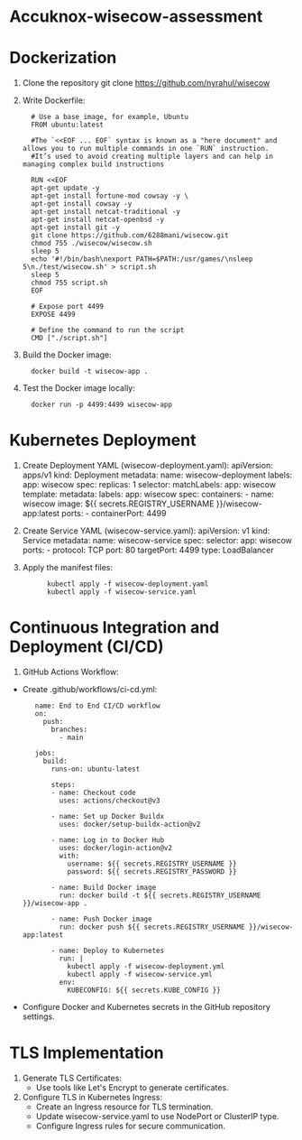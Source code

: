# Accuknox-wisecow-assessment
# Dockerization
   1. Clone the repository git clone https://github.com/nyrahul/wisecow

   2. Write Dockerfile:

            # Use a base image, for example, Ubuntu
            FROM ubuntu:latest

            #The `<<EOF ... EOF` syntax is known as a "here document" and allows you to run multiple commands in one `RUN` instruction.
            #It’s used to avoid creating multiple layers and can help in managing complex build instructions
   
            RUN <<EOF
            apt-get update -y
            apt-get install fortune-mod cowsay -y \
            apt-get install cowsay -y
            apt-get install netcat-traditional -y
            apt-get install netcat-openbsd -y
            apt-get install git -y
            git clone https://github.com/6288mani/wisecow.git
            chmod 755 ./wisecow/wisecow.sh
            sleep 5
            echo '#!/bin/bash\nexport PATH=$PATH:/usr/games/\nsleep 5\n./test/wisecow.sh' > script.sh
            sleep 5
            chmod 755 script.sh
            EOF
   
            # Expose port 4499
            EXPOSE 4499
   
            # Define the command to run the script
            CMD ["./script.sh"]

   3. Build the Docker image:

            docker build -t wisecow-app .

   4. Test the Docker image locally:

            docker run -p 4499:4499 wisecow-app
         
# Kubernetes Deployment
   1. Create Deployment YAML (wisecow-deployment.yaml):
             apiVersion: apps/v1
             kind: Deployment
             metadata:
               name: wisecow-deployment
               labels:
                 app: wisecow
             spec:
               replicas: 1
               selector:
                 matchLabels:
                   app: wisecow
             template:
               metadata:
                 labels:
                   app: wisecow
             spec:
               containers:
               - name: wisecow
                 image: ${{ secrets.REGISTRY_USERNAME }}/wisecow-app:latest
                 ports:
                 - containerPort: 4499
      
   2. Create Service YAML (wisecow-service.yaml):
              apiVersion: v1
              kind: Service
              metadata:
                name: wisecow-service
              spec:
                selector:
                  app: wisecow
                ports:
                - protocol: TCP
                  port: 80
                  targetPort: 4499
                type: LoadBalancer

   3. Apply the manifest files:

                kubectl apply -f wisecow-deployment.yaml
                kubectl apply -f wisecow-service.yaml

# Continuous Integration and Deployment (CI/CD)

   1. GitHub Actions Workflow:

   * Create .github/workflows/ci-cd.yml:
     
            name: End to End CI/CD workflow
            on:
              push:
                branches:
                  - main
  
            jobs:
              build:
                runs-on: ubuntu-latest

                steps:
                - name: Checkout code
                  uses: actions/checkout@v3

                - name: Set up Docker Buildx
                  uses: docker/setup-buildx-action@v2

                - name: Log in to Docker Hub
                  uses: docker/login-action@v2
                  with:
                    username: ${{ secrets.REGISTRY_USERNAME }}
                    password: ${{ secrets.REGISTRY_PASSWORD }}

                - name: Build Docker image
                  run: docker build -t ${{ secrets.REGISTRY_USERNAME }}/wisecow-app .

                - name: Push Docker image
                  run: docker push ${{ secrets.REGISTRY_USERNAME }}/wisecow-app:latest
      
                - name: Deploy to Kubernetes
                  run: |
                    kubectl apply -f wisecow-deployment.yml
                    kubectl apply -f wisecow-service.yml
                  env:
                    KUBECONFIG: ${{ secrets.KUBE_CONFIG }}
   * Configure Docker and Kubernetes secrets in the GitHub repository settings.
# TLS Implementation
1. Generate TLS Certificates:
   * Use tools like Let's Encrypt to generate certificates.
2. Configure TLS in Kubernetes Ingress:
   * Create an Ingress resource for TLS termination.
   * Update wisecow-service.yaml to use NodePort or ClusterIP type.
   * Configure Ingress rules for secure communication.
